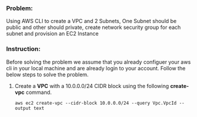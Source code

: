 ### Problem:
Using AWS CLI to create a VPC and 2 Subnets, One Subnet should be public and other should private,
create network security group for each subnet and provision an EC2 Instance

### Instruction:
Before solving the problem we assume that you already configuer your aws cli in your local machine and are already login to your account. Follow the below steps to
solve the problem.

1. Create a **VPC** with a 10.0.0.0/24 CIDR block using the following **create-vpc** command. 
   ```
   aws ec2 create-vpc --cidr-block 10.0.0.0/24 --query Vpc.VpcId --output text
   ```
   
   
